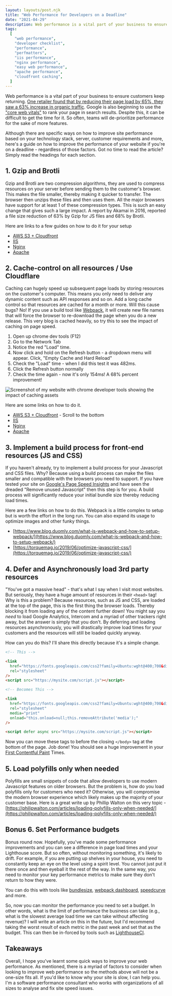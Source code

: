 ```yaml
---
layout: layouts/post.njk
title: "Web Performance for Developers on a Deadline"
date: "2021-04-29"
description: Web performance is a vital part of your business to ensure customers keep returning. But, it can be difficult to get the time for it. Here's a guide on how to improve your website's performance on a deadline
tags:
  [
    "web performance",
    "developer checklist",
    "performance",
    "perfmatters",
    "iis performance",
    "nginx performance",
    "easy web performance",
    "apache performance",
    "cloudfront caching",
  ]
---
```


Web performance is a vital part of your business to ensure customers keep returning. [One retailer found that by reducing their page load by 65%, they saw a 63% increase in organic traffic](https://wpostats.com/2019/01/08/carousell-traffic-ctr.html). Google is also beginning to use the ["core web vitals"](https://web.dev/defining-core-web-vitals-thresholds/) to rank your page in search results. Despite this, it can be difficult to get the time for it. So often, teams will de-prioritize performance for the sake of more features.

Although there are specific ways on how to improve site performance based on your technology stack, server, customer requirements and more, here's a guide on how to improve the performance of your website if you're on a deadline - regardless of those factors. Got no time to read the article? Simply read the headings for each section.

## 1. Gzip and Brotli

Gzip and Brotli are two compression algorithms, they are used to compress resources on your server before sending them to the customer's browser. This makes the file smaller, thereby making it quicker to transfer. The browser then unzips these files and then uses them. All the major browsers have support for at least 1 of these compression types.
This is such an easy change that gives such a large impact. A report by Akamai in 2016, reported a file size reduction of 63% by Gzip for JS files and 68% by Brotli.

Here are links to a few guides on how to do it for your setup

- [AWS S3 + Cloudfront](https://docs.aws.amazon.com/AmazonCloudFront/latest/DeveloperGuide/ServingCompressedFiles.html)
- [IIS](https://docs.microsoft.com/en-us/iis/extensions/iis-compression/iis-compression-overview)
- [Nginx](https://computingforgeeks.com/how-to-enable-gzip-brotli-compression-for-nginx-on-linux/)
- [Apache](https://bash-prompt.net/guides/apache-brotoli/)

## 2. Cache-control on all resources / Use Cloudflare

Caching can hugely speed up subsequent page loads by storing resources on the customer's computer. This means you only need to deliver any dynamic content such as API responses and so on. Add a long cache control so that resources are cached for a month or more. Will this cause bugs? No! If you use a build tool like [Webpack](https://webpack.js.org), it will create new file names that will force the browser to re-download the page when you do a new release.
This very blog is cached heavily, so try this to see the impact of caching on page speed.

1. Open up chrome dev tools (F12)
2. Go to the Network Tab
3. Notice the red "Load" time.
4. Now click and hold on the Refresh button - a dropdown menu will appear. Click, "Empty Cache and Hard Reload"
5. Check the "Load" time - when I did this test it was 482ms.
6. Click the Refresh button normally
7. Check the time again - now it's only 154ms! A 68% percent improvement!

<div class="image">
  <img alt="Screenshot of my website with chrome developer tools showing the impact of caching assets" src="../../assets/images/website-caching.png"/>
</div>

Here are some links on how to do it.

- [AWS S3 + Cloudfront](https://docs.aws.amazon.com/AmazonCloudFront/latest/DeveloperGuide/Expiration.html) - Scroll to the bottom
- [IIS](https://docs.microsoft.com/en-us/iis/configuration/system.webserver/caching/)
- [Nginx](https://www.nginx.com/blog/nginx-caching-guide/)
- [Apache](https://www.digitalocean.com/community/tutorials/how-to-configure-content-caching-using-apache-modules-on-a-vps)

## 3. Implement a build process for front-end resources (JS and CSS)

If you haven't already, try to implement a build process for your Javascript and CSS files. Why? Because using a build process can make the files smaller and compatible with the browsers you need to support. If you have tested your site on [Google's Page Speed Insights](https://developers.google.com/speed/pagespeed/insights/) and have seen the dreaded "Remove unused Javascript" then this step is for you. A build process will significantly reduce your initial bundle size thereby reducing load times.

Here are a few links on how to do this. Webpack is a little complex to setup but is worth the effort in the long run. You can also expand its usage to optimize images and other funky things.

- [https://www.blog.duomly.com/what-is-webpack-and-how-to-setup-webpack/](https://www.blog.duomly.com/what-is-webpack-and-how-to-setup-webpack/)
- [https://torquemag.io/2019/06/optimize-javascript-css/](https://torquemag.io/2019/06/optimize-javascript-css/)

## 4. Defer and Asynchronously load 3rd party resources

"You've got a massive head" - that's what I say when I visit most websites. But seriously, they have a huge amount of resources in their `<head>` tag! Why is this a problem? Because resources, such as JS and CSS, are loaded at the top of the page, this is the first thing the browser loads. Thereby blocking it from loading any of the content further down! You might say you _need_ to load Google Analytics, Intercom and a myriad of other trackers right away, but the answer is simply that you don't. By deferring and loading resources asynchronously, you will drastically improve load times for your customers and the resources will still be loaded quickly anyway.

How can you do this? I'll share this directly because it's a simple change.

```html
<!-- This -->

<link
  href="https://fonts.googleapis.com/css2?family=Ubuntu:wght@400;700&display=swap"
  rel="stylesheet"
/>
<script src="https://mysite.com/script.js"></script>

<!-- Becomes This -->

<link
  href="https://fonts.googleapis.com/css2?family=Ubuntu:wght@400;700&display=swap"
  rel="stylesheet"
  media="print"
  onload="this.onload=null;this.removeAttribute('media');"
/>

<script defer async src="https://mysite.com/script.js"></script>
```

Now you can move these tags to before the closing `</body>` tag at the bottom of the page. Job done! You should see a huge improvement in your [First Contentful Paint](https://web.dev/fcp/) Times.

## 5. Load polyfills only when needed

Polyfills are small snippets of code that allow developers to use modern Javascript features on older browsers. But the problem is, how do you load polyfills only for customers who need it? Otherwise, you will compromise the modern browser experience which likely makes up the majority of your customer base. Here is a great write up by Phillip Walton on this very topic - [https://philipwalton.com/articles/loading-polyfills-only-when-needed/](https://philipwalton.com/articles/loading-polyfills-only-when-needed/)

## Bonus 6. Set Performance budgets

Bonus round now. Hopefully, you've made some performance improvements and you can see a difference in page load times and your Lighthouse score. But so often, without monitoring something, it's likely to drift. For example, if you are putting up shelves in your house, you need to constantly keep an eye on the level using a spirit level. You cannot just put it there once and then eyeball it the rest of the way. In the same way, you need to monitor your key performance metrics to make sure they don't return to how they were.

You can do this with tools like [bundlesize](https://github.com/siddharthkp/bundlesize), [webpack dashboard](https://www.npmjs.com/package/webpack-dashboard), [speedcurve](https://speedcurve.com) and more.

So, now you can monitor the performance you need to set a budget. In other words, what is the limit of performance the business can take (e.g., what is the slowest average load time we can take without affecting revenue)? I will write an article on this in the future, but I'd recommend taking the worst result of each metric in the past week and set that as the budget. This can then be in-forced by tools such as [LighthouseCI](https://github.com/GoogleChrome/lighthouse-ci).

## Takeaways

Overall, I hope you've learnt some quick ways to improve your web performance. As mentioned, there is a myriad of factors to consider when looking to improve web performance so the methods above will not be a one-size fits all. If you'd like to know why your site is slow, I can help you. I'm a software performance consultant who works with organizations of all sizes to analyse and fix site speed issues.
